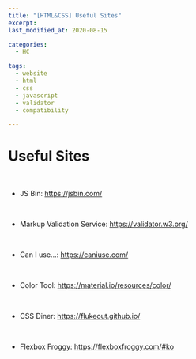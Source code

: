 ```yaml
---
title: "[HTML&CSS] Useful Sites"
excerpt: 
last_modified_at: 2020-08-15

categories:
  - HC

tags:
  - website
  - html
  - css
  - javascript
  - validator
  - compatibility

---
```


# Useful Sites

<br>

- JS Bin: <https://jsbin.com/>  

<br>

- Markup Validation Service: <https://validator.w3.org/>  

<br>

- Can I use...: <https://caniuse.com/>

<br>

- Color Tool: <https://material.io/resources/color/>

<br>

- CSS Diner: <https://flukeout.github.io/>  

<br>

- Flexbox Froggy: <https://flexboxfroggy.com/#ko>

<br>
